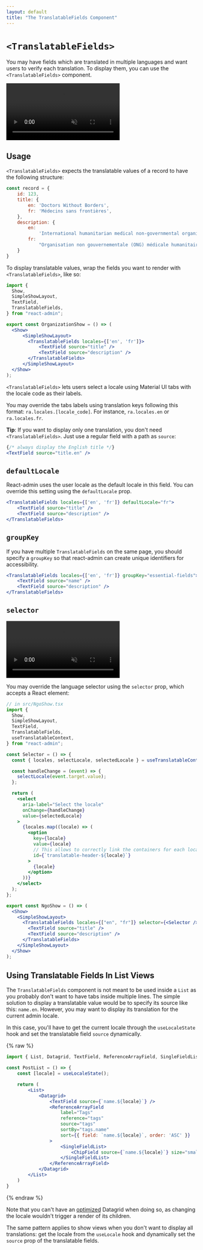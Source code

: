 ```yaml
---
layout: default
title: "The TranslatableFields Component"
---
```


# `<TranslatableFields>`

You may have fields which are translated in multiple languages and want users to verify each translation. To display them, you can use the `<TranslatableFields>` component.

<video controls autoplay playsinline muted loop>
  <source src="./img/translatable-fields-basic.webm" type="video/webm" />
  <source src="./img/translatable-fields-basic.webm" type="video/mp4" />
  Your browser does not support the video tag.
</video>

## Usage

`<TranslatableFields>` expects the translatable values of a record to have the following structure:

```js
const record = {
    id: 123,
    title: {
        en: 'Doctors Without Borders',
        fr: 'Médecins sans frontières',
    },
    description: {
        en:
            'International humanitarian medical non-governmental organisation of French origin',
        fr:
            "Organisation non gouvernementale (ONG) médicale humanitaire internationale d'origine française fondée en 1971 à Paris",
    }
}
```

To display translatable values, wrap the fields you want to render with `<TranslatableFields>`, like so:

```jsx
import {
  Show,
  SimpleShowLayout,
  TextField,
  TranslatableFields,
} from "react-admin";

export const OrganizationShow = () => (
  <Show>
      <SimpleShowLayout>
        <TranslatableFields locales={['en', 'fr']}>
            <TextField source="title" />
            <TextField source="description" />
        </TranslatableFields>
      </SimpleShowLayout>
  </Show>
);
```

`<TranslatableFields>` lets users select a locale using Material UI tabs with the locale code as their labels.

You may override the tabs labels using translation keys following this format: `ra.locales.[locale_code]`. For instance, `ra.locales.en` or `ra.locales.fr`.

**Tip**: If you want to display only one translation, you don't need `<TranslatableFields>`. Just use a regular field with a path as `source`:

```jsx
{/* always display the English title */}
<TextField source="title.en" />
```

## `defaultLocale`

React-admin uses the user locale as the default locale in this field. You can override this setting using the `defaultLocale` prop.

```jsx
<TranslatableFields locales={['en', 'fr']} defaultLocale="fr">
    <TextField source="title" />
    <TextField source="description" />
</TranslatableFields>
```

## `groupKey`

If you have multiple `TranslatableFields` on the same page, you should specify a `groupKey` so that react-admin can create unique identifiers for accessibility.

```jsx
<TranslatableFields locales={['en', 'fr']} groupKey="essential-fields">
    <TextField source="name" />
    <TextField source="description" />
</TranslatableFields>
```

## `selector`

<video controls autoplay playsinline muted loop>
  <source src="./img/translatable-fields-with-custom-selector.webm" type="video/webm" />
  <source src="./img/translatable-fields-with-custom-selector.webm" type="video/mp4" />
  Your browser does not support the video tag.
</video>

You may override the language selector using the `selector` prop, which accepts a React element:

```jsx
// in src/NgoShow.tsx
import {
  Show,
  SimpleShowLayout,
  TextField,
  TranslatableFields,
  useTranslatableContext,
} from "react-admin";

const Selector = () => {
  const { locales, selectLocale, selectedLocale } = useTranslatableContext();

  const handleChange = (event) => {
    selectLocale(event.target.value);
  };

  return (
    <select
      aria-label="Select the locale"
      onChange={handleChange}
      value={selectedLocale}
    >
      {locales.map((locale) => (
        <option
          key={locale}
          value={locale}
          // This allows to correctly link the containers for each locale to their labels
          id={`translatable-header-${locale}`}
        >
          {locale}
        </option>
      ))}
    </select>
  );
};

export const NgoShow = () => (
  <Show>
    <SimpleShowLayout>
      <TranslatableFields locales={["en", "fr"]} selector={<Selector />}>
        <TextField source="title" />
        <TextField source="description" />
      </TranslatableFields>
    </SimpleShowLayout>
  </Show>
);
```

## Using Translatable Fields In List Views

The `TranslatableFields` component is not meant to be used inside a `List` as you probably don't want to have tabs inside multiple lines. The simple solution to display a translatable value would be to specify its source like this: `name.en`. However, you may want to display its translation for the current admin locale.

In this case, you'll have to get the current locale through the `useLocaleState` hook and set the translatable field `source` dynamically.

{% raw %}
```jsx
import { List, Datagrid, TextField, ReferenceArrayField, SingleFieldList, ChipField, useLocaleState } from 'react-admin';

const PostList = () => {
    const [locale] = useLocaleState();

    return (
        <List>
            <Datagrid>
                <TextField source={`name.${locale}`} />
                <ReferenceArrayField
                    label="Tags"
                    reference="tags"
                    source="tags"
                    sortBy="tags.name"
                    sort={{ field: `name.${locale}`, order: 'ASC' }}
                >
                    <SingleFieldList>
                        <ChipField source={`name.${locale}`} size="small" />
                    </SingleFieldList>
                </ReferenceArrayField>
            </Datagrid>
        </List>
    )
}
```
{% endraw %}

Note that you can't have an [optimized](https://marmelab.com/react-admin/List.html#performance) Datagrid when doing so, as changing the locale wouldn't trigger a render of its children.

The same pattern applies to show views when you don't want to display all translations: get the locale from the `useLocale` hook and dynamically set the `source` prop of the translatable fields.
